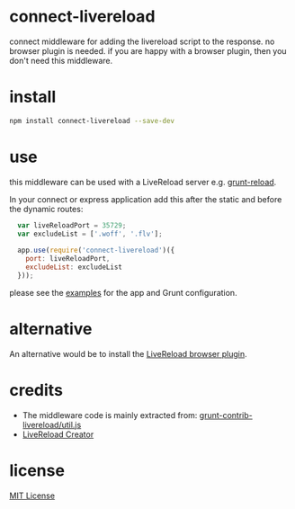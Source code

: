 connect-livereload
==================
connect middleware for adding the livereload script to the response.
no browser plugin is needed.
if you are happy with a browser plugin, then you don't need this middleware.

install
=======
```bash
npm install connect-livereload --save-dev
```

use
===
this middleware can be used with a LiveReload server e.g. [grunt-reload](https://github.com/webxl/grunt-reload).

In your connect or express application add this after the static and before the dynamic routes:
```javascript
  var liveReloadPort = 35729;
  var excludeList = ['.woff', '.flv'];
  
  app.use(require('connect-livereload')({
    port: liveReloadPort,
    excludeList: excludeList
  }));
```

please see the [examples](https://github.com/intesso/connect-livereload/tree/master/examples) for the app and Grunt configuration.


alternative
===========
An alternative would be to install the [LiveReload browser plugin](https://chrome.google.com/webstore/detail/livereload/jnihajbhpnppcggbcgedagnkighmdlei).


credits
=======
* The middleware code is mainly extracted from: [grunt-contrib-livereload/util.js](https://github.com/gruntjs/grunt-contrib-livereload/blob/master/lib/utils.js)
* [LiveReload Creator](http://livereload.com/)


license
=======
[MIT License](https://github.com/intesso/connect-livereload/blob/master/LICENSE)
